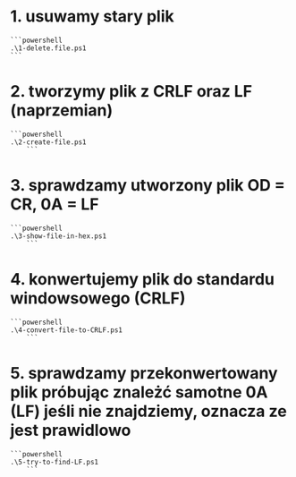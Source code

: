 # 1. usuwamy stary plik
	```powershell
	.\1-delete.file.ps1
	```

# 2. tworzymy plik z CRLF oraz LF (naprzemian)
	```powershell
	.\2-create-file.ps1
		```
	
# 3. sprawdzamy utworzony plik OD = CR,  0A = LF
	```powershell
	.\3-show-file-in-hex.ps1
		```
	
# 4. konwertujemy plik do standardu windowsowego (CRLF)
	```powershell
	.\4-convert-file-to-CRLF.ps1
		```
	
# 5. sprawdzamy przekonwertowany plik próbując znależć samotne 0A (LF) jeśli nie znajdziemy, oznacza ze jest prawidlowo
	```powershell
	.\5-try-to-find-LF.ps1
		```